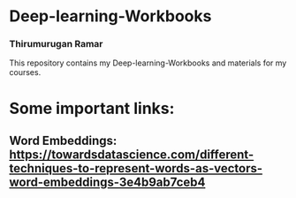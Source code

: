 # Deep-learning-Workbooks
### Thirumurugan Ramar

This repository contains my Deep-learning-Workbooks and materials for my courses.

# Some important links:

## Word Embeddings: https://towardsdatascience.com/different-techniques-to-represent-words-as-vectors-word-embeddings-3e4b9ab7ceb4



